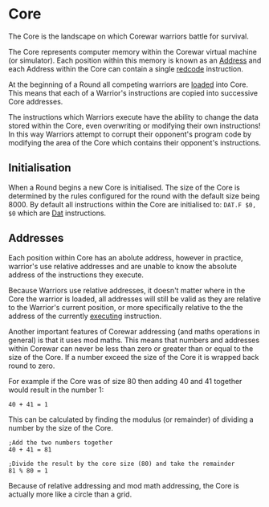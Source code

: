 # Core

The Core is the landscape on which Corewar warriors battle for survival.

The Core represents computer memory within the Corewar virtual machine (or
simulator). Each position within this memory is known as an
[Address](#addresses) and each Address within the Core can contain a single
[redcode](../redcode/) instruction.

At the beginning of a Round all competing warriors are [loaded](loader) into
Core. This means that each of a Warrior's instructions are copied into
successive Core addresses.

The instructions which Warriors execute have the ability to change the data
stored within the Core, even overwriting or modifying their own instructions!
In this way Warriors attempt to corrupt their opponent's program code by
modifying the area of the Core which contains their opponent's instructions.

## Initialisation

When a Round begins a new Core is initialised.  The size of the Core is
determined by the rules configured for the round with the default size being
8000.  By default all instructions within the Core are initialised to: `DAT.F
$0, $0` which are [Dat](../redcode/opcodes#dat_data) instructions.

## Addresses

Each position within Core has an abolute address, however in practice,
warrior's use relative addresses and are unable to know the absolute address of
the instructions they execute.

Because Warriors use relative addresses, it doesn't matter where in the Core
the warrior is loaded, all addresses will still be valid as they are relative
to the Warrior's current position, or more specifically relative to the the
address of the currently [executing](execution) instruction.

Another important features of Corewar addressing (and maths operations in
general) is that it uses mod maths.  This means that numbers and addresses
within Corewar can never be less than zero or greater than or equal to the size
of the Core.  If a number exceed the size of the Core it is wrapped back round
to zero.

For example if the Core was of size 80 then adding 40 and 41 together would
result in the number 1:

```redcode
40 + 41 = 1
```

This can be calculated by finding the modulus (or remainder) of dividing a
number by the size of the Core.

```redcode
;Add the two numbers together
40 + 41 = 81

;Divide the result by the core size (80) and take the remainder
81 % 80 = 1
```

Because of relative addressing and mod math addressing, the Core is actually
more like a circle than a grid.

